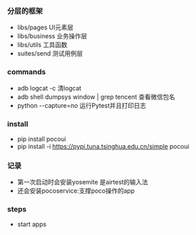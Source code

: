 ### 分层的框架
- libs/pages UI元素层
- libs/business 业务操作层
- libs/utils 工具函数
- suites/send 测试用例层


### commands
- adb logcat -c  清logcat
- adb shell dumpsys window | grep tencent  查看微信包名
- python --capture=no 运行Pytest并且打印日志

### install
- pip install pocoui
- pip install -i https://pypi.tuna.tsinghua.edu.cn/simple pocoui

### 记录
- 第一次启动时会安装yosemite 是airtest的输入法
- 还会安装pocoservice:支撑poco操作的app

### steps 
- start apps